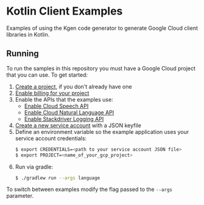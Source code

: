 # Kotlin Client Examples

Examples of using the Kgen code generator to generate Google Cloud client libraries in Kotlin.

## Running

To run the samples in this repository you must have a Google Cloud project that you can
use. To get started:

1. [Create a project](https://cloud.google.com/resource-manager/docs/creating-managing-projects), if you don't already have one
1. [Enable billing for your project](https://cloud.google.com/billing/docs/how-to/modify-project#enable_billing_for_a_new_project)
1. Enable the APIs that the examples use:
    + [Enable Cloud Speech API](https://console.cloud.google.com/apis/library/speech.googleapis.com)
    + [Enable Cloud Natural Language API](https://console.cloud.google.com/apis/library/language.googleapis.com)
    + [Enable Stackdriver Logging API](https://console.cloud.google.com/apis/library/logging.googleapis.com)
1. [Create a new service account](https://console.cloud.google.com/apis/credentials/serviceaccountkey) with a JSON keyfile
1. Define an environment variable so the example application uses your service account credentials:
    ```bash
    $ export CREDENTIALS=<path to your service account JSON file>
    $ export PROJECT=<name_of_your_gcp_project>
    ```
1. Run via gradle:
    ```bash
    $ ./gradlew run --args language
    ```

To switch between examples modify the flag passed to the `--args` parameter. 
